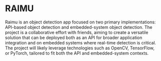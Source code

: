 # RAIMU
Raimu  is an object detection app focused on two primary implementations: API-based object detection and embedded-system object detection. The project is a collaborative effort with friends, aiming to create a versatile solution that can be deployed both as an API for broader application integration and on embedded systems where real-time detection is critical. The project will likely leverage technologies such as OpenCV, TensorFlow, or PyTorch, tailored to fit both the API and embedded-system contexts.
